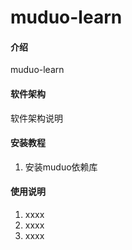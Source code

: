 # muduo-learn

#### 介绍
muduo-learn

#### 软件架构
软件架构说明


#### 安装教程

1. 安装muduo依赖库


#### 使用说明

1. xxxx
2. xxxx
3. xxxx


